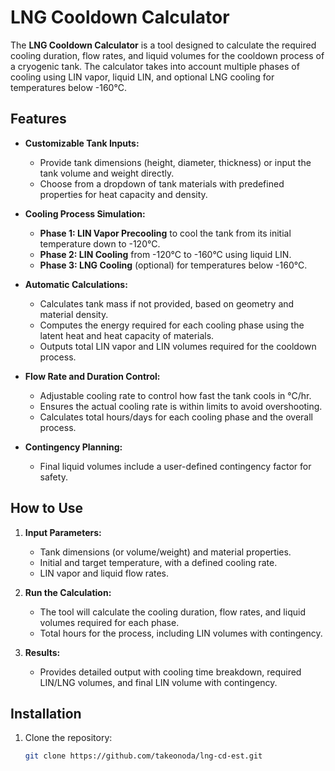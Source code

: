 # LNG Cooldown Calculator

The **LNG Cooldown Calculator** is a tool designed to calculate the required cooling duration, flow rates, and liquid volumes for the cooldown process of a cryogenic tank. The calculator takes into account multiple phases of cooling using LIN vapor, liquid LIN, and optional LNG cooling for temperatures below -160°C.

## Features

- **Customizable Tank Inputs:**
  - Provide tank dimensions (height, diameter, thickness) or input the tank volume and weight directly.
  - Choose from a dropdown of tank materials with predefined properties for heat capacity and density.
  
- **Cooling Process Simulation:**
  - **Phase 1: LIN Vapor Precooling** to cool the tank from its initial temperature down to -120°C.
  - **Phase 2: LIN Cooling** from -120°C to -160°C using liquid LIN.
  - **Phase 3: LNG Cooling** (optional) for temperatures below -160°C.
  
- **Automatic Calculations:**
  - Calculates tank mass if not provided, based on geometry and material density.
  - Computes the energy required for each cooling phase using the latent heat and heat capacity of materials.
  - Outputs total LIN vapor and LIN volumes required for the cooldown process.

- **Flow Rate and Duration Control:**
  - Adjustable cooling rate to control how fast the tank cools in °C/hr.
  - Ensures the actual cooling rate is within limits to avoid overshooting.
  - Calculates total hours/days for each cooling phase and the overall process.

- **Contingency Planning:**
  - Final liquid volumes include a user-defined contingency factor for safety.

## How to Use

1. **Input Parameters:**
   - Tank dimensions (or volume/weight) and material properties.
   - Initial and target temperature, with a defined cooling rate.
   - LIN vapor and liquid flow rates.
   
2. **Run the Calculation:**
   - The tool will calculate the cooling duration, flow rates, and liquid volumes required for each phase.
   - Total hours for the process, including LIN volumes with contingency.

3. **Results:**
   - Provides detailed output with cooling time breakdown, required LIN/LNG volumes, and final LIN volume with contingency.
   
## Installation

1. Clone the repository:

   ```bash
   git clone https://github.com/takeonoda/lng-cd-est.git


   


